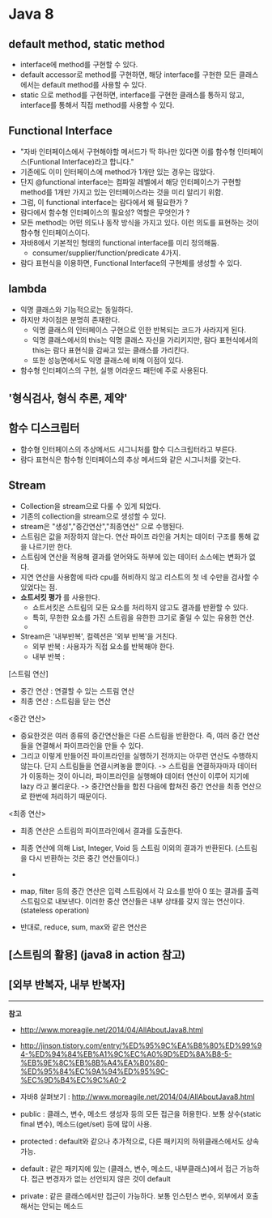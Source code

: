 # Java 8


## default method, static method  
- interface에 method를 구현할 수 있다.  
- default accessor로 method를 구현하면, 해당 interface를 구현한 모든 클래스에서는 default method를 사용할 수 있다.  
- static 으로 method를 구현하면, interface를 구현한 클래스를 통하지 않고, interface를 통해서 직접 method를 사용할 수 있다.  

## Functional Interface  
- "자바 인터페이스에서 구현해야할 메서드가 딱 하나만 있다면 이를 함수형 인터페이스(Funtional Interface)라고 합니다."
- 기존에도 이미 인터페이스에 method가 1개만 있는 경우는 많았다.
- 단지 @functional interface는 컴파일 레벨에서 해당 인터페이스가 구현할 method를 1개만 가지고 있는 인터페이스라는 것을 미리 알리기 위함.  
- 그럼, 이 functional interface는 람다에서 왜 필요한가 ?
- 람다에서 함수형 인터페이스의 필요성? 역할은 무엇인가 ?
- 모든 method는 어떤 의도나 동작 방식을 가지고 있다. 이런 의도를 표현하는 것이 함수형 인터페이스이다.  
- 자바8에서 기본적인 형태의 functional interface를 미리 정의해둠.
  - consumer/supplier/function/predicate  4가지.
- 람다 표현식을 이용하면, Functional Interface의 구현체를 생성할 수 있다.

## lambda
- 익명 클래스와 기능적으로는 동일하다.  
- 하지만 차이점은 분명히 존재한다.
  - 익명 클래스의 인터페이스 구현으로 인한 반복되는 코드가 사라지게 된다.
  - 익명 클래스에서의 this는 익명 클래스 자신을 가리키지만, 람다 표현식에서의 this는 람다 표현식을 감싸고 있는 클래스를 가리킨다.  
  - 또한 성능면에서도 익명 클래스에 비해 이점이 있다.  
- 함수형 인터페이스의 구현, 실행 어라운드 패턴에 주로 사용된다.

'형식검사, 형식 추론, 제약'
-

## 함수 디스크립터
- 함수형 인터페이스의 추상메서드 시그니처를 함수 디스크립터라고 부른다.
- 람다 표현식은 함수형 인터페이스의 추상 메서드와 같은 시그니처를 갖는다.


## Stream
- Collection을 stream으로 다룰 수 있게 되었다.
- 기존의 collection을 stream으로 생성할 수 있다.  
- stream은 "생성","중간연산","최종연산" 으로 수행된다.  
- 스트림은 값을 저장하지 않는다. 연산 파이프 라인을 거치는 데이터 구조를 통해 값을 나르기만 한다.  
- 스트림에 연산을 적용해 결과를 얻어와도 하부에 있는 데이터 소스에는 변화가 없다.
- 지연 연산을 사용함에 따라 cpu를 허비하지 않고 리스트의 첫 네 수만을 검사할 수 있었다는 점.
- **쇼트서킷 평가**  를 사용한다.
  - 쇼트서킷은 스트림의 모든 요소를 처리하지 않고도 결과를 반환할 수 있다.
  - 특히, 무한한 요소를 가진 스트림을 유한한 크기로 줄일 수 있는 유용한 연산.
  -
- Stream은 '내부반복', 컬렉션은 '외부 반복'을 거친다.
  - 외부 반복 : 사용자가 직접 요소를 반복해야 한다.
  - 내부 반복 :

[스트림 연산]
- 중간 연산 : 연결할 수 있는 스트림 연산
- 최종 연산 : 스트림을 닫는 연산

<중간 연산>
- 중요한것은 여러 종류의 중간연산들은 다른 스트림을 반환한다. 즉, 여러 중간 연산들을 연결해서 파이프라인을 만들 수 있다.
- 그리고 이렇게 만들어진 파이프라인을 실행하기 전까지는 아무런 연산도 수행하지 않는다. 단지 스트림들을 연결시켜놓을 뿐이다.
  -> 스트림을 연결하자마자 데이터가 이동하는 것이 아니라, 파이프라인을 실행해야 데이터 연산이 이루어 지기에 lazy 라고 불리운다.
  -> 중간연산들을 합친 다음에 합쳐진 중간 연산을 최종 연산으로 한번에 처리하기 때문이다.

<최종 연산>
- 최종 연산은 스트림의 파이프라인에서 결과를 도출한다.
- 최종 연산에 의해 List, Integer, Void 등 스트림 이외의 결과가 반환된다. (스트림을 다시 반환하는 것은 중간 연산들이다.)
-

- map, filter 등의 중간 연산은 입력 스트림에서 각 요소를 받아 0 또는 결과를 출력 스트림으로 내보낸다. 이러한 중산 연산들은 내부 상태를 갖지 않는 연산이다.(stateless operation)
- 반대로, reduce, sum, max와 같은 연산은

[스트림의 활용]
(java8 in action 참고)
-


[외부 반복자, 내부 반복자]
-


---
**참고**  
- http://www.moreagile.net/2014/04/AllAboutJava8.html
- http://jinson.tistory.com/entry/%ED%95%9C%EA%B8%80%ED%99%94-%ED%94%84%EB%A1%9C%EC%A0%9D%ED%8A%B8-5-%EB%9E%8C%EB%8B%A4%EA%B0%80-%ED%95%84%EC%9A%94%ED%95%9C-%EC%9D%B4%EC%9C%A0-2
- 자바8 살펴보기 : http://www.moreagile.net/2014/04/AllAboutJava8.html

- public : 클래스, 변수, 메소드 생성자 등의 모든 접근을 허용한다.
             보통 상수(static final 변수), 메소드(get/set) 등에 많이 사용.

- protected : default와 같으나 추가적으로, 다른 패키지의 하위클래스에서도 상속 가능.

- default : 같은 패키지에 있는 (클래스, 변수, 메소드, 내부클래스)에서 접근 가능하다.
              접근 변경자가 없는 선언되지 않은 것이 default

- private : 같은 클래스에서만 접근이 가능하다.
              보통 인스턴스 변수, 외부에서 호출해서는 안되는 메소드
